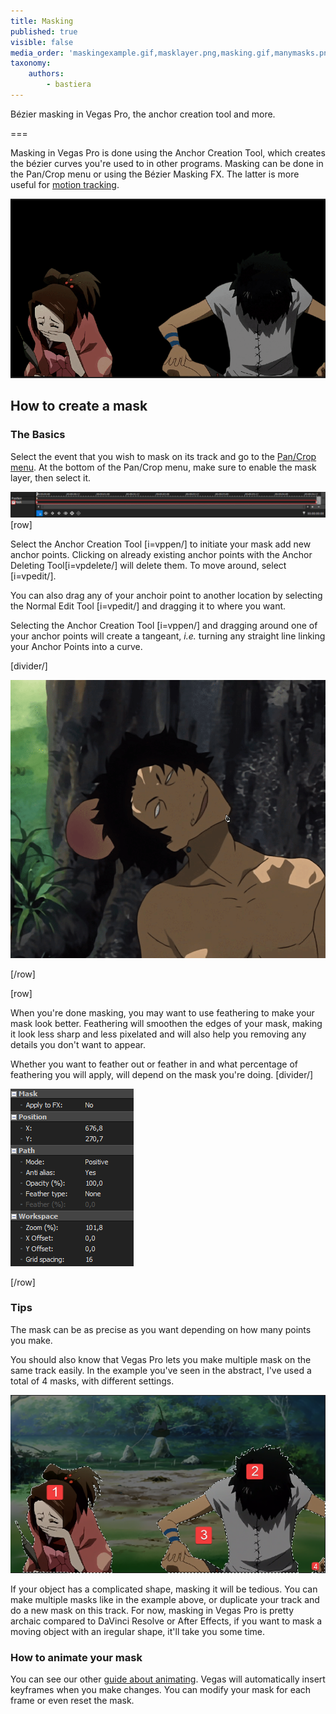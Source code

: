 ```yaml
---
title: Masking
published: true
visible: false
media_order: 'maskingexample.gif,masklayer.png,masking.gif,manymasks.png,options.png'
taxonomy:
    authors:
        - bastiera
---
```


Bézier masking in Vegas Pro, the anchor creation tool and more.

===

Masking in Vegas Pro is done using the Anchor Creation Tool, which creates the bézier curves you're used to in other programs. Masking can be done in the Pan/Crop menu or using the Bézier Masking FX. The latter is more useful for [motion tracking](/vegas-pro/motion-tracking).

![masking in Vegas Pro](masking.gif "Anime: Samurai Champloo")

## How to create a mask

### The Basics
Select the event that you wish to mask on its track and go to the [Pan/Crop menu](/vegas-pro/pan-and-crop#the-pan-crop-menu). At the bottom of the Pan/Crop menu, make sure to enable the mask layer, then select it.

![tick "mask" and select the mask layer](masklayer.png)
[row]

Select the Anchor Creation Tool [i=vppen/] to initiate your mask add new anchor points. Clicking on already existing anchor points with the Anchor Deleting Tool[i=vpdelete/] will delete them. To move around, select [i=vpedit/].


You can also drag any of your anchoir point to another location by selecting the Normal Edit Tool [i=vpedit/] and dragging it to where you want.

Selecting the Anchor Creation Tool [i=vppen/] and dragging around one of your anchor points will create a tangeant, *i.e.* turning any straight line linking your Anchor Points into a curve.



[divider/]

![creating a mask with the anchor creation tool](maskingexample.gif "Anime: Samurai Champloo")

[/row]

[row]

When you're done masking, you may want to use feathering to make your mask look better. Feathering will smoothen the edges of your mask, making it look less sharp and less pixelated and will also help you removing any details you don't want to appear.

Whether you want to feather out or feather in and what percentage of feathering you will apply, will depend on the mask you're doing.
[divider/]

![options](options.png)

[/row]

### Tips

The mask can be as precise as you want depending on how many points you make.

You should also know that Vegas Pro lets you make multiple mask on the same track easily. In the example you've seen in the abstract, I've used a total of 4 masks, with different settings.

![An example of several masks](manymasks.png)

If your object has a complicated shape, masking it will be tedious. You can make multiple masks like in the example above, or duplicate your track and do a new mask on this track. For now, masking in Vegas Pro is pretty archaic compared to DaVinci Resolve or After Effects, if you want to mask a moving object with an iregular shape, it'll take you some time.

### How to animate your mask

You can see our other [guide about animating](https://amv.tools/vegas-pro/pan-and-crop#animating). Vegas will automatically insert keyframes when you make changes. You can modify your mask for each frame or even reset the mask.